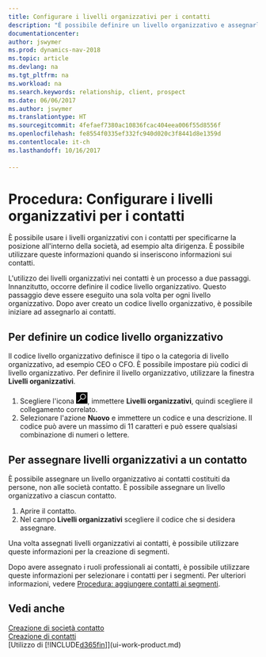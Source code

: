 ```yaml
---
title: Configurare i livelli organizzativi per i contatti
description: "È possibile definire un livello organizzativo e assegnarlo al contatto per indicare la posizione all'interno della rispettiva società, ad esempio alta dirigenza."
documentationcenter: 
author: jswymer
ms.prod: dynamics-nav-2018
ms.topic: article
ms.devlang: na
ms.tgt_pltfrm: na
ms.workload: na
ms.search.keywords: relationship, client, prospect
ms.date: 06/06/2017
ms.author: jswymer
ms.translationtype: HT
ms.sourcegitcommit: 4fefaef7380ac10836fcac404eea006f55d8556f
ms.openlocfilehash: fe8554f0335ef332fc940d020c3f8441d8e1359d
ms.contentlocale: it-ch
ms.lasthandoff: 10/16/2017

---
```

# <a name="how-to-set-up-organizational-levels-for-contact-persons"></a>Procedura: Configurare i livelli organizzativi per i contatti
È possibile usare i livelli organizzativi con i contatti per specificarne la posizione all'interno della società, ad esempio alta dirigenza. È possibile utilizzare queste informazioni quando si inseriscono informazioni sui contatti.

L'utilizzo dei livelli organizzativi nei contatti è un processo a due passaggi. Innanzitutto, occorre definire il codice livello organizzativo. Questo passaggio deve essere eseguito una sola volta per ogni livello organizzativo. Dopo aver creato un codice livello organizzativo, è possibile iniziare ad assegnarlo ai contatti.

## <a name="to-define-an-organizational-level-code"></a>Per definire un codice livello organizzativo
Il codice livello organizzativo definisce il tipo o la categoria di livello organizzativo, ad esempio CEO o CFO. È possibile impostare più codici di livello organizzativo. Per definire il livello organizzativo, utilizzare la finestra **Livelli organizzativi**.

1. Scegliere l'icona ![Cerca pagina o report](media/ui-search/search_small.png "icona Cerca pagina o report"), immettere **Livelli organizzativi**, quindi scegliere il collegamento correlato.
2. Selezionare l'azione **Nuovo** e immettere un codice e una descrizione. Il codice può avere un massimo di 11 caratteri e può essere qualsiasi combinazione di numeri o lettere.

## <a name="to-assign-organizational-levels-to-a-contact-person"></a>Per assegnare livelli organizzativi a un contatto
È possibile assegnare un livello organizzativo ai contatti costituiti da persone, non alle società contatto. È possibile assegnare un livello organizzativo a ciascun contatto.

1. Aprire il contatto.
2. Nel campo **Livelli organizzativi** scegliere il codice che si desidera assegnare.

Una volta assegnati livelli organizzativi ai contatti, è possibile utilizzare queste informazioni per la creazione di segmenti.

Dopo avere assegnato i ruoli professionali ai contatti, è possibile utilizzare queste informazioni per selezionare i contatti per i segmenti. Per ulteriori informazioni, vedere [Procedura: aggiungere contatti ai segmenti](marketing-add-contact-segment.md).

## <a name="see-also"></a>Vedi anche
[Creazione di società contatto](marketing-create-contact-companies.md)  
[Creazione di contatti](marketing-create-contact-persons.md)  
[Utilizzo di [!INCLUDE[d365fin](includes/d365fin_md.md)]](ui-work-product.md)  


